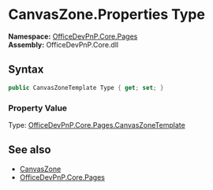 # CanvasZone.Properties Type
  

**Namespace:** [OfficeDevPnP.Core.Pages](OfficeDevPnP.Core.Pages.md)  
**Assembly:** OfficeDevPnP.Core.dll  
## Syntax
```C#
public CanvasZoneTemplate Type { get; set; }
```

### Property Value
Type: [OfficeDevPnP.Core.Pages.CanvasZoneTemplate](OfficeDevPnP.Core.Pages.CanvasZoneTemplate.md)  

## See also
- [CanvasZone](OfficeDevPnP.Core.Pages.CanvasZone.md) 
- [OfficeDevPnP.Core.Pages](OfficeDevPnP.Core.Pages.md) 
